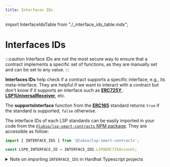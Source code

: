 ```yaml
---
title: Interfaces IDs
---
```


import InterfaceIdsTable from "./\_interface_ids_table.mdx";

# Interfaces IDs

:::caution
Interface IDs are not the most secure way to ensure that a contract implements a specific set of functions, as they are manually set and can be set to any value.
:::

**Interfaces IDs** help check if a contract supports a specific interface, e.g., its meta-interface. They are helpful if we want to interact with a contract but don't know if it supports an interface such as **[ERC725Y](https://github.com/ethereum/EIPs/blob/master/EIPS/eip-725.md#erc725y)**, **[LSP1UniversalReceiver](https://github.com/lukso-network/LIPs/blob/main/LSPs/LSP-1-UniversalReceiver.md)**, etc.

The **supportsInterface** function from the **[ERC165](https://eips.ethereum.org/EIPS/eip-165)** standard returns `true` if the standard is supported, `false` otherwise.

The interface IDs of each LSP standards can be easily imported in your code from the [`@lukso/lsp-smart-contracts` NPM package](https://www.npmjs.com/package/@lukso/lsp-smart-contracts). They are accessible as follow:

```js
import { INTERFACE_IDS } from '@lukso/lsp-smart-contracts';

const LSP0_INTERFACE_ID = INTERFACE_IDS.LSP0ERC725Account;
```

<details>
    <summary>Note on importing <code>INTERFACE_IDS</code> in Hardhat Typescript projects</summary>

If you are trying to import the `INTERFACE_IDS` within a Hardhat Typescript project, use the following import syntax:

```ts
import { INTERFACE_IDS } from '@lukso/lsp-smart-contracts/dist/constants.cjs.js';

// This will raise an error if you have ES Lint enabled,
// but will allow you to import the constants in a Hardhat + Typescript based project.
const LSP0_INTERFACE_ID = INTERFACE_IDS.LSP0ERC725Account;
```

This is due to the current issue that it is not possible to import ES Modules in Hardhat Typescript projects.

</details>

<InterfaceIdsTable />
